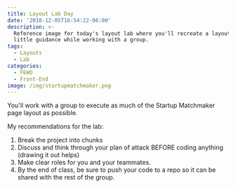```yaml
---
title: Layout Lab Day
date: '2018-12-05T16:54:22-06:00'
description: >-
  Reference image for today's layout lab where you'll recreate a layout with
  little guidance while working with a group.
tags:
  - Layouts
  - Lab
categories:
  - FEWD
  - Front-End
image: /img/startupmatchmaker.png
---
```

You'll work with a group to execute as much of the Startup Matchmaker page layout as possible.

My recommendations for the lab:

1. Break the project into chunks
2. Discuss and think through your plan of attack BEFORE coding anything (drawing it out helps)
3. Make clear roles for you and your teammates.
4. By the end of class, be sure to push your code to a repo so it can be shared with the rest of the group.
